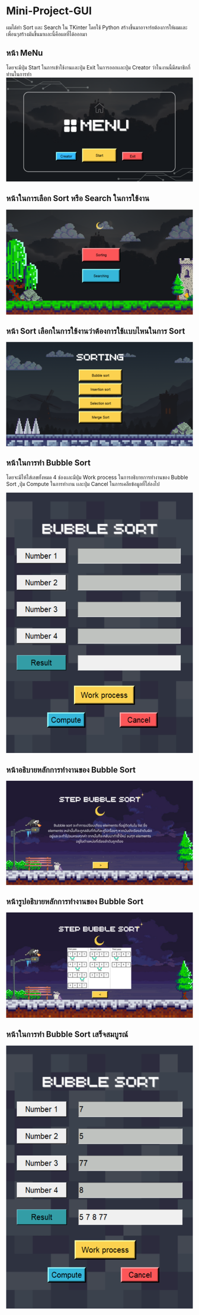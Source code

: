 # Mini-Project-GUI
ผมได้ทำ Sort เเละ Search ใน TKinter โดยใช้ Python สร้างขึ้นมาอาจาร์ยต้องการให้ผมเเละเพื่อนๆสร้างมันขึ้นมาเเละนี้คือผลที่ได้ออกมา

## หน้า MeNu 
โดยจะมีปุ่ม Start ในการเข้าใช้งานเเละปุ่ม Exit ในการออกเเละปุ่ม Creator ว่าในงานนี้มีสมาชิกกี่ท่านในการทำ
![My Project Screenshot](Success/Success-Menu.png)

## หน้าในการเลือก Sort หรือ Search ในการใช้งาน
![My Project Screenshot](Success/Success-Sort-Search.png)

## หน้า Sort เลือกในการใช้งานว่าต้องการใช้เเบบไหนในการ Sort
![My Project Screenshot](Success/Succes-Sorting.png)

## หน้าในการทำ Bubble Sort 
โดยจะมีให้ใส่เลขทั้งหมด 4 ช่องเเละมีปุ่ม Work process ในการอธิบายการทำงานของ Bubble Sort ,ปุ่ม Compute ในการทำงาน
เเละปุ่ม Cancel ในการเคลียข้อมูลที่ใส่ลงไป

![My Project Screenshot](Success/Success-Bubble-Sort.png)

## หน้าอธิบายหลักการทำงานของ Bubble Sort
![My Project Screenshot](Success/Succes-Work-process.png)

## หน้ารูปอธิบายหลักการทำงานของ Bubble Sort
![My Project Screenshot](Success/Succes-Work-process1.png)

## หน้าในการทำ Bubble Sort เสร็จสมบูรณ์
![My Project Screenshot](Success/Success-Bubble-Sort1.png)
